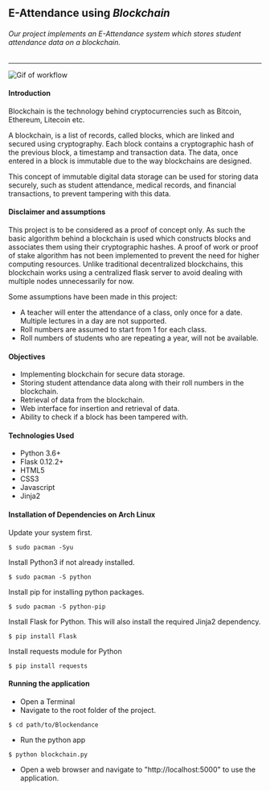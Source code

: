 ## E-Attendance using *Blockchain*
###### Our project implements an E-Attendance system which stores student attendance data on a blockchain.
---

![Gif of workflow](https://media.giphy.com/media/mxnAJxpllD9P80hGND/giphy.gif)
#### Introduction
Blockchain is the technology behind cryptocurrencies such as Bitcoin, Ethereum, Litecoin etc.

 A blockchain, is a list of records, called blocks, which are linked and secured using cryptography. Each block contains a cryptographic hash of the previous block, a timestamp and transaction data. The data, once entered in a block is immutable due to the way blockchains are designed.

This concept of immutable digital data storage can be used for storing data securely, such as student attendance, medical records, and financial transactions, to prevent tampering with this data.

#### Disclaimer and assumptions

This project is to be considered as a proof of concept only. As such the basic algorithm behind a blockchain is used which constructs blocks and associates them using their cryptographic hashes. A proof of work or proof of stake algorithm has not been implemented to prevent the need for higher computing resources. Unlike traditional decentralized blockchains, this blockchain works using a centralized flask server to avoid dealing with multiple nodes unnecessarily for now.

Some assumptions have been made in this project:
- A teacher will enter the attendance of a class, only once for a date. Multiple lectures in a day are not supported.
- Roll numbers are assumed to start from 1 for each class.
- Roll numbers of students who are repeating a year, will not be available.

#### Objectives
- Implementing blockchain for secure data storage.
- Storing student attendance data along with their roll numbers in the blockchain.
- Retrieval of data from the blockchain.
- Web interface for insertion and retrieval of data.
- Ability to check if a block has been tampered with.

#### Technologies Used
- Python 3.6+
- Flask 0.12.2+
- HTML5
- CSS3
- Javascript
- Jinja2

#### Installation of Dependencies on Arch Linux
Update your system first.
```
$ sudo pacman -Syu
```
Install Python3 if not already installed.
```
$ sudo pacman -S python
```
Install pip for installing python packages.
```
$ sudo pacman -S python-pip
```
Install Flask for Python. This will also install the required Jinja2 dependency.
```
$ pip install Flask
```
Install requests module for Python
```
$ pip install requests
```

#### Running the application
- Open a Terminal
- Navigate to the root folder of the project.
```
$ cd path/to/Blockendance
```
- Run the python app
```
$ python blockchain.py
```
- Open a web browser and navigate to "http://localhost:5000" to use the application.


